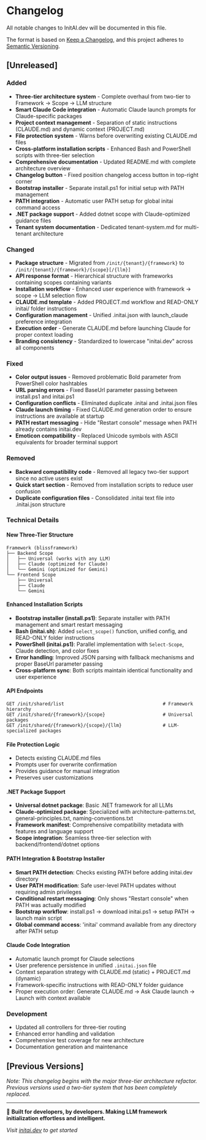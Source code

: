 # Changelog

All notable changes to InitAI.dev will be documented in this file.

The format is based on [Keep a Changelog](https://keepachangelog.com/en/1.0.0/),
and this project adheres to [Semantic Versioning](https://semver.org/spec/v2.0.0.html).

## [Unreleased]

### Added
- **Three-tier architecture system** - Complete overhaul from two-tier to Framework → Scope → LLM structure
- **Smart Claude Code integration** - Automatic Claude launch prompts for Claude-specific packages
- **Project context management** - Separation of static instructions (CLAUDE.md) and dynamic context (PROJECT.md)
- **File protection system** - Warns before overwriting existing CLAUDE.md files
- **Cross-platform installation scripts** - Enhanced Bash and PowerShell scripts with three-tier selection
- **Comprehensive documentation** - Updated README.md with complete architecture overview
- **Changelog button** - Fixed position changelog access button in top-right corner
- **Bootstrap installer** - Separate install.ps1 for initial setup with PATH management
- **PATH integration** - Automatic user PATH setup for global initai command access
- **.NET package support** - Added dotnet scope with Claude-optimized guidance files
- **Tenant system documentation** - Dedicated tenant-system.md for multi-tenant architecture

### Changed
- **Package structure** - Migrated from `/init/{tenant}/{framework}` to `/init/{tenant}/{framework}/{scope}[/{llm}]`
- **API response format** - Hierarchical structure with frameworks containing scopes containing variants
- **Installation workflow** - Enhanced user experience with framework → scope → LLM selection flow
- **CLAUDE.md template** - Added PROJECT.md workflow and READ-ONLY initai/ folder instructions
- **Configuration management** - Unified .initai.json with launch_claude preference integration
- **Execution order** - Generate CLAUDE.md before launching Claude for proper context loading
- **Branding consistency** - Standardized to lowercase "initai.dev" across all components

### Fixed
- **Color output issues** - Removed problematic Bold parameter from PowerShell color hashtables
- **URL parsing errors** - Fixed BaseUrl parameter passing between install.ps1 and initai.ps1
- **Configuration conflicts** - Eliminated duplicate .initai and .initai.json files
- **Claude launch timing** - Fixed CLAUDE.md generation order to ensure instructions are available at startup
- **PATH restart messaging** - Hide "Restart console" message when PATH already contains initai.dev
- **Emoticon compatibility** - Replaced Unicode symbols with ASCII equivalents for broader terminal support

### Removed
- **Backward compatibility code** - Removed all legacy two-tier support since no active users exist
- **Quick start section** - Removed from installation scripts to reduce user confusion
- **Duplicate configuration files** - Consolidated .initai text file into .initai.json structure

### Technical Details

#### New Three-Tier Structure
```
Framework (blissframework)
├── Backend Scope
│   ├── Universal (works with any LLM)
│   ├── Claude (optimized for Claude)
│   └── Gemini (optimized for Gemini)
└── Frontend Scope
    ├── Universal
    ├── Claude
    └── Gemini
```

#### Enhanced Installation Scripts
- **Bootstrap installer (install.ps1)**: Separate installer with PATH management and smart restart messaging
- **Bash (initai.sh)**: Added `select_scope()` function, unified config, and READ-ONLY folder instructions
- **PowerShell (initai.ps1)**: Parallel implementation with `Select-Scope`, Claude detection, and color fixes
- **Error handling**: Improved JSON parsing with fallback mechanisms and proper BaseUrl parameter passing
- **Cross-platform sync**: Both scripts maintain identical functionality and user experience

#### API Endpoints
```
GET /init/shared/list                                    # Framework hierarchy
GET /init/shared/{framework}/{scope}                     # Universal packages
GET /init/shared/{framework}/{scope}/{llm}               # LLM-specialized packages
```

#### File Protection Logic
- Detects existing CLAUDE.md files
- Prompts user for overwrite confirmation
- Provides guidance for manual integration
- Preserves user customizations

#### .NET Package Support
- **Universal dotnet package**: Basic .NET framework for all LLMs
- **Claude-optimized package**: Specialized with architecture-patterns.txt, general-principles.txt, naming-conventions.txt
- **Framework manifest**: Comprehensive compatibility metadata with features and language support
- **Scope integration**: Seamless three-tier selection with backend/frontend/dotnet options

#### PATH Integration & Bootstrap Installer
- **Smart PATH detection**: Checks existing PATH before adding initai.dev directory
- **User PATH modification**: Safe user-level PATH updates without requiring admin privileges
- **Conditional restart messaging**: Only shows "Restart console" when PATH was actually modified
- **Bootstrap workflow**: install.ps1 → download initai.ps1 → setup PATH → launch main script
- **Global command access**: 'initai' command available from any directory after PATH setup

#### Claude Code Integration
- Automatic launch prompt for Claude selections
- User preference persistence in unified `.initai.json` file
- Context separation strategy with CLAUDE.md (static) + PROJECT.md (dynamic)
- Framework-specific instructions with READ-ONLY folder guidance
- Proper execution order: Generate CLAUDE.md → Ask Claude launch → Launch with context available

### Development
- Updated all controllers for three-tier routing
- Enhanced error handling and validation
- Comprehensive test coverage for new architecture
- Documentation generation and maintenance

## [Previous Versions]

*Note: This changelog begins with the major three-tier architecture refactor. Previous versions used a two-tier system that has been completely replaced.*

---

🎯 **Built for developers, by developers. Making LLM framework initialization effortless and intelligent.**

*Visit [initai.dev](https://initai.dev) to get started*